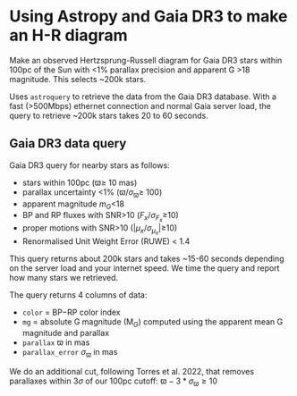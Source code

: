 # Using Astropy and Gaia DR3 to make an H-R diagram

Make an observed Hertzsprung-Russell diagram for Gaia DR3 stars within 100pc of the Sun with <1% parallax
precision and apparent G >18 magnitude. This selects ~200k stars.

Uses `astroquery` to retrieve the data from the Gaia DR3 database. With a fast (>500Mbps) ethernet connection
and normal Gaia server load, the query to retrieve ~200k stars takes 20 to 60 seconds.

## Gaia DR3 data query

Gaia DR3 query for nearby stars as follows:
 * stars within 100pc ($\varpi\ge$ 10 mas)
 * parallax uncertainty <1% ($\varpi/\sigma_\varpi\ge$ 100)
 * apparent magnitude $m_G$<18
 * BP and RP fluxes with SNR>10 ($F_x/\sigma_{F_x}\ge$10)
 * proper motions with SNR>10 ($|\mu_x/\sigma_{\mu_x}|\ge$10)
 * Renormalised Unit Weight Error (RUWE) < 1.4

This query returns about 200k stars and takes ~15-60 seconds depending on the server load and your
internet speed.  We time the query and report how many stars we retrieved.

The query returns 4 columns of data:
 * `color` = BP$-$RP color index
 * `mg` = absolute G magnitude (M$_G$) computed using the apparent mean G magnitude and parallax
 * `parallax` $\varpi$ in mas
 * `parallax_error` $\sigma_\varpi$ in mas

We do an additional cut, following Torres et al. 2022, that removes parallaxes within 3$\sigma$ of our
100pc cutoff: $\varpi - 3*\sigma_\varpi \ge 10$
